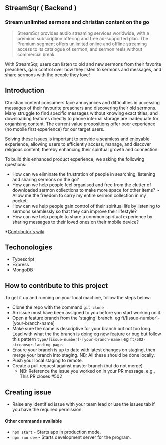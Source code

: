 ## StreamSqr ( Backend )

### Stream unlimited sermons and christian content on the go

> StreamSqr provides audio streaming services worldwide, with a premium subscription offering and free ad-supported plan. The Premium segment offers unlimited online and offline streaming access to its catalogue of sermon, and sermon reels without commercial break.

With StreamSqr, users can listen to old and new sermons from their favorite preachers, gain control over how they listen to sermons and messages, and share sermons with the people they love!


## Introduction

Christian content consumers face annoyances and difficulties in accessing messages of their favourite preachers and discovering their old sermons. Many struggle to find specific messages without knowing exact titles, and downloading features directly to phone internal storage are inadequate for organising content. The current value propositions offer poor experience (no mobile first experience) for our target users. 

Solving these issues is important to provide a seamless and enjoyable experience, allowing users to efficiently access, manage, and discover religious content, thereby enhancing their spiritual growth and connection.

To build this enhanced product experience, we asking the following questions:
- How can we eliminate the frustration of people in searching, listening and sharing sermons on the go? 
- How can we help people feel organised and free from the clutter of downloaded sermon collections to make more space for other items? ~ Allow me the freedom to carry my entire sermon collection in my pocket.
- How can we help people gain control of their spiritual life by listening to sermons seamlessly so that they can improve their lifestyle?
- How can we help people to share a common spiritual experience by sharing messages to their loved ones on their mobile device?

\*[Contributor's wiki](https://github.com)

## Techonologies

- Typescript
- Express
- MongoDB

## How to contribute to this project

To get it up and running on your local machine, follow the steps below:

- Clone the repo with the command `git clone`
- An issue must have been assigned to you before you start working on it.
- Open a feature branch from the 'staging' branch. eg ft/[issue-number]-[your-branch-name]
- Make sure the name is descriptive for your branch but not too long. Lead with what the the branch is doing eg new feature or bug but follow this pattern `type/[issue-number]-[your-branch-name]` eg `ft/502-streamsqr-landing-page`.
- Ensure your branch is up to date with latest changes on staging, then merge your branch into staging. NB: All these should be done locally.
- Push your local staging to remote.
- Create a pull request against master branch (but do not merge)
  - NB: Reference the issue you worked on in your PR message. e.g., This PR closes #502

## Creating issue

- Raise any identified issue with your team lead or use the issues tab if you have the required permission.

#### Other commands available

- `npm start` - Starts app in production mode.
- `npm run dev` - Starts development server for the program.
